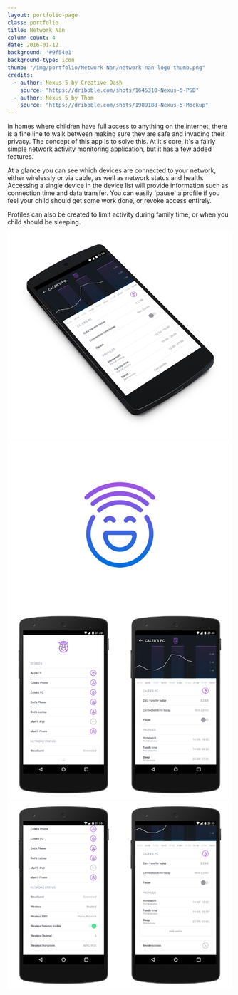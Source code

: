```yaml
---
layout: portfolio-page
class: portfolio
title: Network Nan
column-count: 4
date: 2016-01-12
background: '#9f54e1'
background-type: icon
thumb: "/img/portfolio/Network-Nan/network-nan-logo-thumb.png"
credits:
  - author: Nexus 5 by Creative Dash
    source: "https://dribbble.com/shots/1645310-Nexus-5-PSD"
  - author: Nexus 5 by Thom
    source: "https://dribbble.com/shots/1989188-Nexus-5-Mockup"
---
```


In homes where children have full access to anything on the internet, there is a fine line to walk between making sure they are safe and invading their privacy. The concept of this app is to solve this. At it's core, it's a fairly simple network activity monitoring application, but it has a few added features.

At a glance you can see which devices are connected to your network, either wirelessly or via cable, as well as network status and health. Accessing a single device in the device list will provide information such as connection time and data transfer. You can easily 'pause' a profile if you feel your child should get some work done, or revoke access entirely.

Profiles can also be created to limit activity during family time, or when you child should be sleeping.

<img class="fluid" src="/img/portfolio/Network-Nan/network-nan-beauty.png">
<img class="fluid" src="/img/portfolio/Network-Nan/network-nan-logo.png">
<img class="fluid" src="/img/portfolio/Network-Nan/network-nan-detail-1.png">
<img class="fluid" src="/img/portfolio/Network-Nan/network-nan-detail-2.png">
